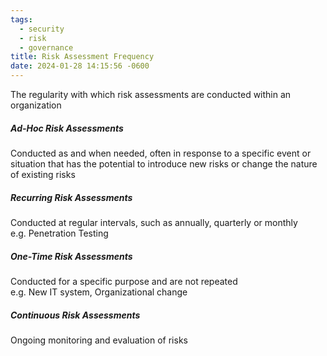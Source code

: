 ```yaml
---
tags:
  - security
  - risk
  - governance
title: Risk Assessment Frequency
date: 2024-01-28 14:15:56 -0600
---
```


The regularity with which risk assessments are conducted within an organization

##### Ad-Hoc Risk Assessments
Conducted as and when needed, often in response to a specific event or situation that has the potential to introduce new risks or change the nature of existing risks

##### Recurring Risk Assessments
Conducted at regular intervals, such as annually, quarterly or monthly  
e.g. Penetration Testing   

##### One-Time Risk Assessments
Conducted for a specific purpose and are not repeated  
e.g. New IT system, Organizational change

##### Continuous Risk Assessments
Ongoing monitoring and evaluation of risks
